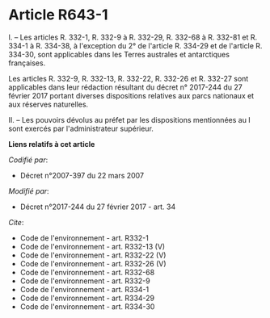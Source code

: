 # Article R643-1

I. – Les articles R. 332-1, R. 332-9 à R. 332-29, R. 332-68 à R. 332-81 et R. 334-1 à R. 334-38, à l'exception du 2° de
l'article R. 334-29 et de l'article R. 334-30, sont applicables dans les Terres australes et antarctiques françaises.

Les articles R. 332-9, R. 332-13, R. 332-22, R. 332-26 et R. 332-27 sont applicables dans leur rédaction résultant du décret
n° 2017-244 du 27 février 2017 portant diverses dispositions relatives aux parcs nationaux et aux réserves naturelles.

II. – Les pouvoirs dévolus au préfet par les dispositions mentionnées au I sont exercés par l'administrateur supérieur.

**Liens relatifs à cet article**

_Codifié par_:

  - Décret n°2007-397 du 22 mars 2007

_Modifié par_:

  - Décret n°2017-244 du 27 février 2017 - art. 34

_Cite_:

  - Code de l'environnement - art. R332-1
  - Code de l'environnement - art. R332-13 (V)
  - Code de l'environnement - art. R332-22 (V)
  - Code de l'environnement - art. R332-26 (V)
  - Code de l'environnement - art. R332-68
  - Code de l'environnement - art. R332-9
  - Code de l'environnement - art. R334-1
  - Code de l'environnement - art. R334-29
  - Code de l'environnement - art. R334-30
